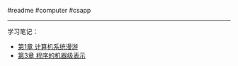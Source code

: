 #readme #computer #csapp


---

学习笔记：
- [第1章 计算机系统漫游](第1章%20计算机系统漫游.md)
- [第3章 程序的机器级表示](第3章%20程序的机器级表示.md)


